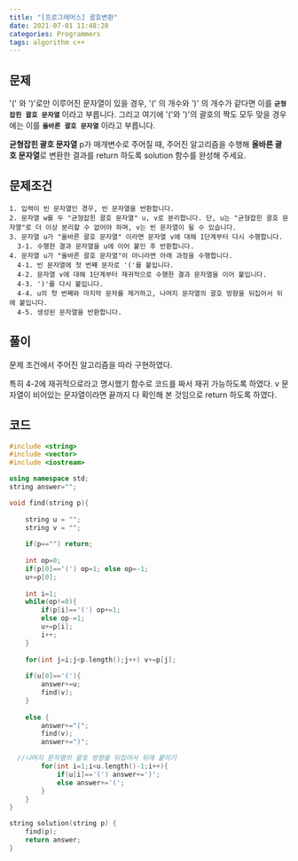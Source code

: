```yaml
---
title: "[프로그래머스] 괄호변환"
date: 2021-07-01 11:48:28
categories: Programmers
tags: algorithm c++
---
```


## 문제

'(' 와 ')'로만 이루어진 문자열이 있을 경우, '(' 의 개수와 ')' 의 개수가 같다면 이를 **`균형잡힌 괄호 문자열`** 이라고 부릅니다. 그리고 여기에 '('와 ')'의 괄호의 짝도 모두 맞을 경우에는 이를 **`올바른 괄호 문자열`** 이라고 부릅니다. 

**균형잡힌 괄호 문자열** p가 매개변수로 주어질 때, 주어진 알고리즘을 수행해 **올바른 괄호 문자열**로 변환한 결과를 return 하도록 solution 함수를 완성해 주세요.

## 문제조건

```
1. 입력이 빈 문자열인 경우, 빈 문자열을 반환합니다.
2. 문자열 w를 두 "균형잡힌 괄호 문자열" u, v로 분리합니다. 단, u는 "균형잡힌 괄호 문자열"로 더 이상 분리할 수 없어야 하며, v는 빈 문자열이 될 수 있습니다.
3. 문자열 u가 "올바른 괄호 문자열" 이라면 문자열 v에 대해 1단계부터 다시 수행합니다.
  3-1. 수행한 결과 문자열을 u에 이어 붙인 후 반환합니다.
4. 문자열 u가 "올바른 괄호 문자열"이 아니라면 아래 과정을 수행합니다.
  4-1. 빈 문자열에 첫 번째 문자로 '('를 붙입니다.
  4-2. 문자열 v에 대해 1단계부터 재귀적으로 수행한 결과 문자열을 이어 붙입니다.
  4-3. ')'를 다시 붙입니다.
  4-4. u의 첫 번째와 마지막 문자를 제거하고, 나머지 문자열의 괄호 방향을 뒤집어서 뒤에 붙입니다.
  4-5. 생성된 문자열을 반환합니다.
```

## 풀이

문제 조건에서 주어진 알고리즘을 따라 구현하였다. 

특히 4-2에 재귀적으로라고 명시했기 함수로 코드를 짜서 재귀 가능하도록 하였다. v 문자열이 비어있는 문자열이라면 끝까지 다 확인해 본 것임으로 return 하도록 하였다.

## 코드

```cpp
#include <string>
#include <vector>
#include <iostream>

using namespace std;
string answer=""; 

void find(string p){
   
    string u = "";
    string v = "";
    
    if(p=="") return;
    
    int op=0;
    if(p[0]=='(') op=1; else op=-1;
    u+=p[0];
    
    int i=1;
    while(op!=0){
        if(p[i]=='(') op+=1;
        else op-=1;
        u+=p[i];
        i++;
    }
    
    for(int j=i;j<p.length();j++) v+=p[j];
    
    if(u[0]=='('){
        answer+=u;
        find(v);
    }
   
    else {
        answer+="(";
        find(v);
        answer+=")";

  //나머지 문자열의 괄호 방향을 뒤집어서 뒤에 붙이기
        for(int i=1;i<u.length()-1;i++){
	        if(u[i]=='(') answer+=')';
	        else answer+='(';
        }
    }
}

string solution(string p) {
    find(p);
    return answer;
}
```
